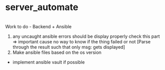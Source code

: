 # server_automate
<br />Work to do - Backend + Ansible

1. any uncaught ansible errors should be display properly check this part => important cause no way to know if the thing failed or not [Parse through the result such that only msg: gets displayed]
2. Make ansible files based on the os version
- implement ansible vault if possible